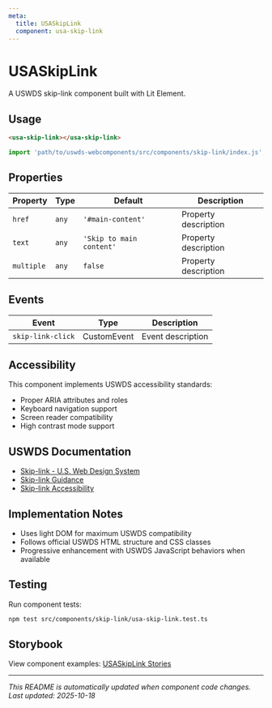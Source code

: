```yaml
---
meta:
  title: USASkipLink
  component: usa-skip-link
---
```


# USASkipLink

A USWDS skip-link component built with Lit Element.

## Usage

```html
<usa-skip-link></usa-skip-link>
```

```javascript
import 'path/to/uswds-webcomponents/src/components/skip-link/index.js';
```

## Properties

| Property   | Type  | Default                  | Description          |
| ---------- | ----- | ------------------------ | -------------------- |
| `href`     | `any` | `'#main-content'`        | Property description |
| `text`     | `any` | `'Skip to main content'` | Property description |
| `multiple` | `any` | `false`                  | Property description |

## Events

| Event             | Type        | Description       |
| ----------------- | ----------- | ----------------- |
| `skip-link-click` | CustomEvent | Event description |

## Accessibility

This component implements USWDS accessibility standards:

- Proper ARIA attributes and roles
- Keyboard navigation support
- Screen reader compatibility
- High contrast mode support

## USWDS Documentation

- [Skip-link - U.S. Web Design System](https://designsystem.digital.gov/components/skip-link/)
- [Skip-link Guidance](https://designsystem.digital.gov/components/skip-link/#guidance)
- [Skip-link Accessibility](https://designsystem.digital.gov/components/skip-link/#accessibility)

## Implementation Notes

- Uses light DOM for maximum USWDS compatibility
- Follows official USWDS HTML structure and CSS classes
- Progressive enhancement with USWDS JavaScript behaviors when available

## Testing

Run component tests:

```bash
npm test src/components/skip-link/usa-skip-link.test.ts
```

## Storybook

View component examples: [USASkipLink Stories](http://localhost:6006/?path=/story/components-skip-link)

---

_This README is automatically updated when component code changes._
_Last updated: 2025-10-18_
